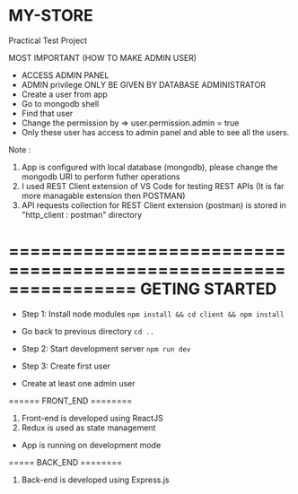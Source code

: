 # MY-STORE
Practical Test Project

MOST IMPORTANT (HOW TO MAKE ADMIN USER)
* ACCESS ADMIN PANEL
* ADMIN privilege ONLY BE GIVEN BY DATABASE ADMINISTRATOR
* Create a user from app
* Go to mongodb shell
* Find that user
* Change the permission by => user.permission.admin = true
* Only these user has access to admin panel and able to see all the users.

Note : 
1. App is configured with local database (mongodb), please change the mongodb URI to perform futher operations
2. I used REST Client extension of VS Code for testing REST APIs (It is far more managable extension then POSTMAN)
3. API requests collection for REST Client extension (postman) is stored in "http_client : postman" directory


================================================================
GETING STARTED
================================================================
* Step 1: Install node modules 
`npm install && cd client && npm install`
* Go back to previous directory `cd ..`

* Step 2: Start development server
`npm run dev`

* Step 3: Create first user
* Create at least one admin user





====== FRONT_END ========
1. Front-end is developed using ReactJS
2. Redux is used as state management

* App is running on development mode

===== BACK_END ========
1. Back-end is developed using Express.js





